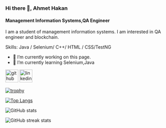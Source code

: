 ### Hi there 👋, Ahmet Hakan
#### Management Information Systems,QA Engineer
I am a student of management information systems. I am interested in QA engineer and blockchain.


Skills: Java / Selenium/ C++/ HTML / CSS/TestNG

- 🔭 I’m currently working on this page. 
- 🌱 I’m currently learning Selenium,Java 


[<img src='https://cdn.jsdelivr.net/npm/simple-icons@3.0.1/icons/github.svg' alt='github' height='40'>](https://github.com/suhrabbey)  [<img src='https://cdn.jsdelivr.net/npm/simple-icons@3.0.1/icons/linkedin.svg' alt='linkedin' height='40'>](https://www.linkedin.com/in/https://www.linkedin.com/in/ahmet-hakan-erceylan-0aa357261//)  

[![trophy](https://github-profile-trophy.vercel.app/?username=suhrabbey)](https://github.com/ryo-ma/github-profile-trophy)

[![Top Langs](https://github-readme-stats.vercel.app/api/top-langs/?username=suhrabbey)](https://github.com/anuraghazra/github-readme-stats)

![GitHub stats](https://github-readme-stats.vercel.app/api?username=suhrabbey&show_icons=true)  

![GitHub streak stats](https://streak-stats.demolab.com/?user=suhrabbey)  

